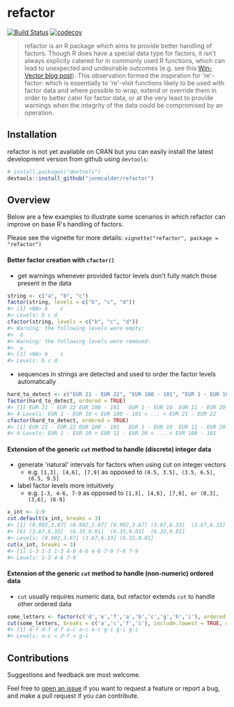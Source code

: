 
<!-- README.md is generated from README.Rmd. Please edit that file -->
refactor
========

[![Build Status](https://travis-ci.org/jonmcalder/refactor.svg?branch=master)](https://travis-ci.org/jonmcalder/refactor) [![codecov](https://codecov.io/gh/jonmcalder/refactor/branch/master/graph/badge.svg)](https://codecov.io/gh/jonmcalder/refactor)

> refactor is an R package which aims to provide better handling of factors. Though R does have a special data type for factors, it isn't always explicity catered for in commonly used R functions, which can lead to unexpected and undesirable outcomes (e.g. see this [Win-Vector blog post](http://www.win-vector.com/blog/2014/09/factors-are-not-first-class-citizens-in-r/)). This observation formed the inspiration for 're'-factor: which is essentially to 're'-visit functions likely to be used with factor data and where possible to wrap, extend or override them in order to better cater for factor data, or at the very least to provide warnings when the integrity of the data could be compromised by an operation.

Installation
------------

refactor is not yet available on CRAN but you can easily install the latest development version from github using `devtools`:

``` r
# install.packages("devtools")
devtools::install_github("jonmcalder/refactor")
```

Overview
--------

Below are a few examples to illustrate some scenarios in which refactor can improve on base R's handling of factors.

Please see the vignette for more details: `vignette("refactor", package = "refactor")`

#### Better factor creation with `cfactor()`

-   get warnings whenever provided factor levels don't fully match those present in the data

``` r
string <- c("a", "b", "c")
factor(string, levels = c("b", "c", "d"))
#> [1] <NA> b    c   
#> Levels: b c d
cfactor(string, levels = c("b", "c", "d"))
#> Warning: the following levels were empty: 
#>  d
#> Warning: the following levels were removed: 
#>  a
#> [1] <NA> b    c   
#> Levels: b c d
```

-   sequences in strings are detected and used to order the factor levels automatically

``` r
hard_to_detect <- c("EUR 21 - EUR 22", "EUR 100 - 101", "EUR 1 - EUR 10", "EUR 11 - EUR 20")
factor(hard_to_detect, ordered = TRUE)
#> [1] EUR 21 - EUR 22 EUR 100 - 101   EUR 1 - EUR 10  EUR 11 - EUR 20
#> 4 Levels: EUR 1 - EUR 10 < EUR 100 - 101 < ... < EUR 21 - EUR 22
cfactor(hard_to_detect, ordered = TRUE)
#> [1] EUR 21 - EUR 22 EUR 100 - 101   EUR 1 - EUR 10  EUR 11 - EUR 20
#> 4 Levels: EUR 1 - EUR 10 < EUR 11 - EUR 20 < ... < EUR 100 - 101
```

#### Extension of the generic `cut` method to handle (discrete) integer data

-   generate 'natural' intervals for factors when using cut on integer vectors
    -   e.g. `[1,3], [4,6], [7,9]` as opposed to `(0.5, 3.5], (3.5, 6.5], (6.5, 9.5]`
-   label factor levels more intuitively
    -   e.g. `1-3, 4-6, 7-9` as opposed to `[1,3], [4,6], [7,9], or (0,3], (3,6], (6-9]`

``` r
x_int <- 1:9
cut.default(x_int, breaks = 3)
#> [1] (0.992,3.67] (0.992,3.67] (0.992,3.67] (3.67,6.33]  (3.67,6.33] 
#> [6] (3.67,6.33]  (6.33,9.01]  (6.33,9.01]  (6.33,9.01] 
#> Levels: (0.992,3.67] (3.67,6.33] (6.33,9.01]
cut(x_int, breaks = 3)
#> [1] 1-3 1-3 1-3 4-6 4-6 4-6 7-9 7-9 7-9
#> Levels: 1-3 4-6 7-9
```

#### Extension of the generic `cut` method to handle (non-numeric) ordered data

-   `cut` usually requires numeric data, but refactor extends `cut` to handle other ordered data

``` r
some_letters <- factor(c('d','e','f','a','b','c','g','h','i'), ordered = TRUE)
cut(some_letters, breaks = c('a','c','f','i'), include.lowest = TRUE, ordered_result = TRUE)
#> [1] d-f d-f d-f a-c a-c a-c g-i g-i g-i
#> Levels: a-c < d-f < g-i
```

Contributions
-------------

Suggestions and feedback are most welcome.

Feel free to [open an issue](https://github.com/jonmcalder/refactor/issues) if you want to request a feature or report a bug, and make a pull request if you can contribute.

